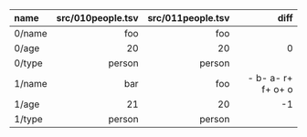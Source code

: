 | name | src/010people.tsv | src/011people.tsv | diff |
| :--- | ---: | ---: | ---: |
| 0/name | foo | foo |  |
| 0/age | 20 | 20 | 0 |
| 0/type | person | person |  |
| 1/name | bar | foo | - b- a- r+ f+ o+ o |
| 1/age | 21 | 20 | -1 |
| 1/type | person | person |  |
